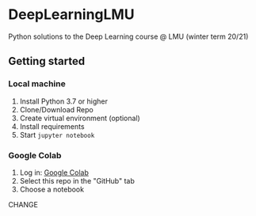 # DeepLearningLMU
Python solutions to the Deep Learning course @ LMU (winter term 20/21)

## Getting started

### Local machine
1. Install Python 3.7 or higher
2. Clone/Download Repo
3. Create virtual environment (optional)
4. Install requirements
5. Start `jupyter notebook`

### Google Colab
1. Log in: [Google Colab](https://colab.research.google.com/)
2. Select this repo in the "GitHub" tab
3. Choose a notebook

CHANGE
